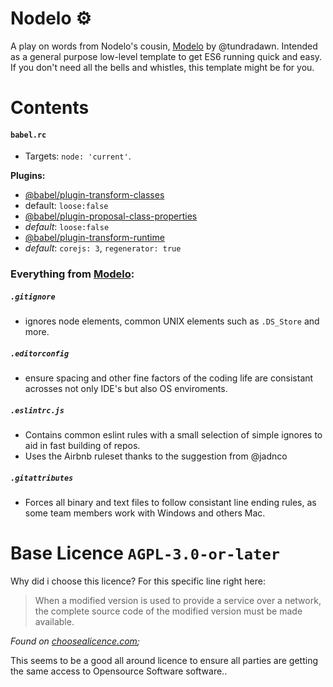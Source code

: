 # Nodelo ⚙

A play on words from Nodelo's cousin, [Modelo](https://github.com/tundradawn/modelo) by @tundradawn.
Intended as a general purpose low-level template to get ES6 running quick and easy.
If you don't need all the bells and whistles, this template might be for you. 

# Contents
#### `babel.rc`
- Targets: `node: 'current'`.

**Plugins:**
- [@babel/plugin-transform-classes](https://babeljs.io/docs/en/babel-plugin-transform-classes)
 - default: `loose:false`
- [@babel/plugin-proposal-class-properties](https://babeljs.io/docs/en/babel-plugin-proposal-class-properties)
 - _default_: `loose:false`
- [@babel/plugin-transform-runtime](https://babeljs.io/docs/en/babel-plugin-transform-runtime)
 - _default_: `corejs: 3`, `regenerator: true`

### Everything from [Modelo](https://github.com/tundradawn/modelo):

##### `.gitignore`
- ignores node elements, common UNIX elements such as `.DS_Store` and more.

##### `.editorconfig`
- ensure spacing and other fine factors of the coding life are consistant acrosses not only IDE's but also OS enviroments.

##### `.eslintrc.js`
- Contains common eslint rules with a small selection of simple ignores to aid in fast building of repos.
- Uses the Airbnb ruleset thanks to the suggestion from @jadnco

##### `.gitattributes`
- Forces all binary and text files to follow consistant line ending rules, as some team members work with Windows and others Mac.

# Base Licence `AGPL-3.0-or-later`
Why did i choose this licence? For this specific line right here:
> When a modified version is used to provide a service over a network, the complete source code of the modified version must be made available.

_Found on [choosealicence.com](https://choosealicense.com/licenses/);_

This seems to be a good all around licence to ensure all parties are getting the same access to Opensource Software software..
